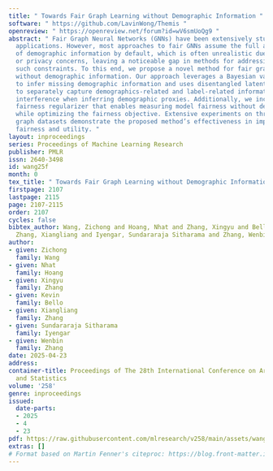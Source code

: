 ```yaml
---
title: " Towards Fair Graph Learning without Demographic Information "
software: " https://github.com/LavinWong/Themis "
openreview: " https://openreview.net/forum?id=wV6smUoQg9 "
abstract: " Fair Graph Neural Networks (GNNs) have been extensively studied in graph-based
  applications. However, most approaches to fair GNNs assume the full availability
  of demographic information by default, which is often unrealistic due to legal restrictions
  or privacy concerns, leaving a noticeable gap in methods for addressing bias under
  such constraints. To this end, we propose a novel method for fair graph learning
  without demographic information. Our approach leverages a Bayesian variational autoencoder
  to infer missing demographic information and uses disentangled latent variables
  to separately capture demographics-related and label-related information, reducing
  interference when inferring demographic proxies. Additionally, we incorporate a
  fairness regularizer that enables measuring model fairness without demographics
  while optimizing the fairness objective. Extensive experiments on three real-world
  graph datasets demonstrate the proposed method’s effectiveness in improving both
  fairness and utility. "
layout: inproceedings
series: Proceedings of Machine Learning Research
publisher: PMLR
issn: 2640-3498
id: wang25f
month: 0
tex_title: " Towards Fair Graph Learning without Demographic Information "
firstpage: 2107
lastpage: 2115
page: 2107-2115
order: 2107
cycles: false
bibtex_author: Wang, Zichong and Hoang, Nhat and Zhang, Xingyu and Bello, Kevin and
  Zhang, Xiangliang and Iyengar, Sundararaja Sitharama and Zhang, Wenbin
author:
- given: Zichong
  family: Wang
- given: Nhat
  family: Hoang
- given: Xingyu
  family: Zhang
- given: Kevin
  family: Bello
- given: Xiangliang
  family: Zhang
- given: Sundararaja Sitharama
  family: Iyengar
- given: Wenbin
  family: Zhang
date: 2025-04-23
address:
container-title: Proceedings of The 28th International Conference on Artificial Intelligence
  and Statistics
volume: '258'
genre: inproceedings
issued:
  date-parts:
  - 2025
  - 4
  - 23
pdf: https://raw.githubusercontent.com/mlresearch/v258/main/assets/wang25f/wang25f.pdf
extras: []
# Format based on Martin Fenner's citeproc: https://blog.front-matter.io/posts/citeproc-yaml-for-bibliographies/
---
```

